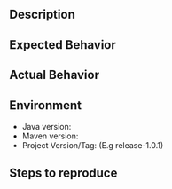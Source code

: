 ## Description
<!-- Add a brief and meaningful description. -->

## Expected Behavior
<!-- Describe the expected behaviour. -->

## Actual Behavior
<!-- Describe the current/actual behaviour. -->

## Environment

* Java version:
* Maven version:
* Project Version/Tag: (E.g release-1.0.1)

## Steps to reproduce
<!-- Describe all steps and pre-requirements which are required to be performed in order to reproduce this scenario. ( E.g 1. Action, 2. Action ... ) -->
